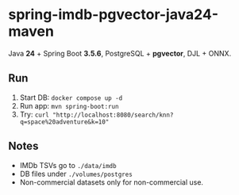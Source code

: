 # spring-imdb-pgvector-java24-maven

Java **24** + Spring Boot **3.5.6**, PostgreSQL + **pgvector**, DJL + ONNX.

## Run
1. Start DB: `docker compose up -d`
2. Run app: `mvn spring-boot:run`
3. Try: `curl "http://localhost:8080/search/knn?q=space%20adventure&k=10"`

## Notes
- IMDb TSVs go to `./data/imdb`
- DB files under `./volumes/postgres`
- Non-commercial datasets only for non-commercial use.
